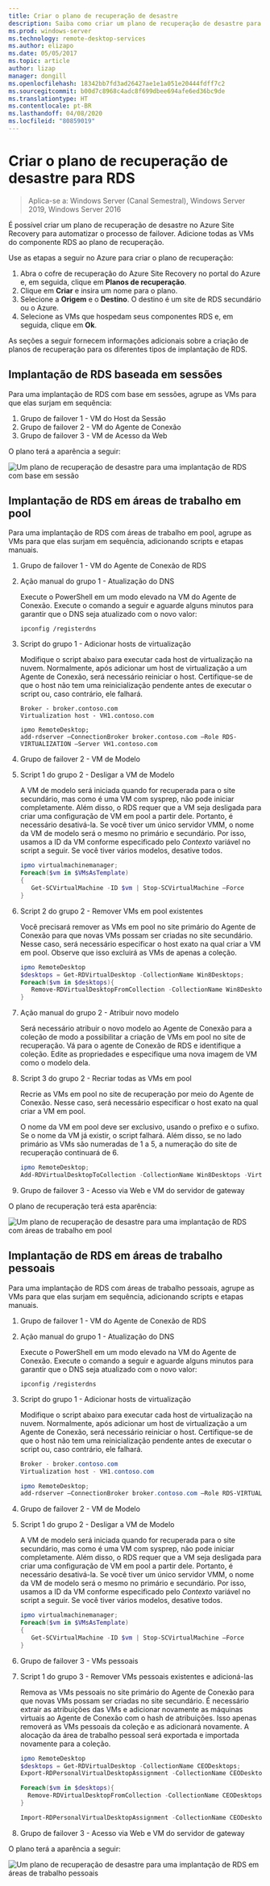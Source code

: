 ```yaml
---
title: Criar o plano de recuperação de desastre
description: Saiba como criar um plano de recuperação de desastre para a implantação do RDS.
ms.prod: windows-server
ms.technology: remote-desktop-services
ms.author: elizapo
ms.date: 05/05/2017
ms.topic: article
author: lizap
manager: dongill
ms.openlocfilehash: 18342bb7fd3ad26427ae1e1a051e20444fdff7c2
ms.sourcegitcommit: b00d7c8968c4adc8f699dbee694afe6ed36bc9de
ms.translationtype: HT
ms.contentlocale: pt-BR
ms.lasthandoff: 04/08/2020
ms.locfileid: "80859019"
---
```

# <a name="create-your-disaster-recovery-plan-for-rds"></a>Criar o plano de recuperação de desastre para RDS

>Aplica-se a: Windows Server (Canal Semestral), Windows Server 2019, Windows Server 2016

É possível criar um plano de recuperação de desastre no Azure Site Recovery para automatizar o processo de failover. Adicione todas as VMs do componente RDS ao plano de recuperação.

Use as etapas a seguir no Azure para criar o plano de recuperação:

1. Abra o cofre de recuperação do Azure Site Recovery no portal do Azure e, em seguida, clique em **Planos de recuperação**.
2. Clique em **Criar** e insira um nome para o plano.
3. Selecione a **Origem** e o **Destino**. O destino é um site de RDS secundário ou o Azure.
4. Selecione as VMs que hospedam seus componentes RDS e, em seguida, clique em **Ok**.

As seções a seguir fornecem informações adicionais sobre a criação de planos de recuperação para os diferentes tipos de implantação de RDS.

## <a name="sessions-based-rds-deployment"></a>Implantação de RDS baseada em sessões

Para uma implantação de RDS com base em sessões, agrupe as VMs para que elas surjam em sequência:

1. Grupo de failover 1 - VM do Host da Sessão
2. Grupo de failover 2 - VM do Agente de Conexão
3. Grupo de failover 3 - VM de Acesso da Web

O plano terá a aparência a seguir: 

![Um plano de recuperação de desastre para uma implantação de RDS com base em sessão](media/rds-asr-session-drplan.png)

## <a name="pooled-desktops-rds-deployment"></a>Implantação de RDS em áreas de trabalho em pool

Para uma implantação de RDS com áreas de trabalho em pool, agrupe as VMs para que elas surjam em sequência, adicionando scripts e etapas manuais.

1. Grupo de failover 1 - VM do Agente de Conexão de RDS
2. Ação manual do grupo 1 - Atualização do DNS

   Execute o PowerShell em um modo elevado na VM do Agente de Conexão. Execute o comando a seguir e aguarde alguns minutos para garantir que o DNS seja atualizado com o novo valor:

   ```
   ipconfig /registerdns
   ```
3. Script do grupo 1 - Adicionar hosts de virtualização

   Modifique o script abaixo para executar cada host de virtualização na nuvem. Normalmente, após adicionar um host de virtualização a um Agente de Conexão, será necessário reiniciar o host. Certifique-se de que o host não tem uma reinicialização pendente antes de executar o script ou, caso contrário, ele falhará.

   ```
   Broker - broker.contoso.com
   Virtualization host - VH1.contoso.com

   ipmo RemoteDesktop; 
   add-rdserver –ConnectionBroker broker.contoso.com –Role RDS-VIRTUALIZATION –Server VH1.contoso.com 
   ```
4. Grupo de failover 2 - VM de Modelo
5. Script 1 do grupo 2 - Desligar a VM de Modelo
   
   A VM de modelo será iniciada quando for recuperada para o site secundário, mas como é uma VM com sysprep, não pode iniciar completamente. Além disso, o RDS requer que a VM seja desligada para criar uma configuração de VM em pool a partir dele. Portanto, é necessário desativá-la. Se você tiver um único servidor VMM, o nome da VM de modelo será o mesmo no primário e secundário. Por isso, usamos a ID da VM conforme especificado pelo *Contexto* variável no script a seguir. Se você tiver vários modelos, desative todos.

   ```powershell
   ipmo virtualmachinemanager; 
   Foreach($vm in $VMsAsTemplate)
   {
      Get-SCVirtualMachine -ID $vm | Stop-SCVirtualMachine –Force
   } 
   ```
6. Script 2 do grupo 2 - Remover VMs em pool existentes

   Você precisará remover as VMs em pool no site primário do Agente de Conexão para que novas VMs possam ser criadas no site secundário. Nesse caso, será necessário especificar o host exato na qual criar a VM em pool. Observe que isso excluirá as VMs de apenas a coleção.

   ```powershell
   ipmo RemoteDesktop
   $desktops = Get-RDVirtualDesktop -CollectionName Win8Desktops; 
   Foreach($vm in $desktops){
      Remove-RDVirtualDesktopFromCollection -CollectionName Win8Desktops -VirtualDesktopName $vm.VirtualDesktopName –Force
   }
   ```
7. Ação manual do grupo 2 - Atribuir novo modelo

   Será necessário atribuir o novo modelo ao Agente de Conexão para a coleção de modo a possibilitar a criação de VMs em pool no site de recuperação. Vá para o agente de Conexão de RDS e identifique a coleção. Edite as propriedades e especifique uma nova imagem de VM como o modelo dela.
8. Script 3 do grupo 2 - Recriar todas as VMs em pool

   Recrie as VMs em pool no site de recuperação por meio do Agente de Conexão. Nesse caso, será necessário especificar o host exato na qual criar a VM em pool.

   O nome da VM em pool deve ser exclusivo, usando o prefixo e o sufixo. Se o nome da VM já existir, o script falhará. Além disso, se no lado primário as VMs são numeradas de 1 a 5, a numeração do site de recuperação continuará de 6.

   ```powershell
   ipmo RemoteDesktop; 
   Add-RDVirtualDesktopToCollection -CollectionName Win8Desktops -VirtualDesktopAllocation @{"RDVH1.contoso.com" = 1} 
   ```
9. Grupo de failover 3 - Acesso via Web e VM do servidor de gateway

O plano de recuperação terá esta aparência:

![Um plano de recuperação de desastre para uma implantação de RDS com áreas de trabalho em pool](media/rds-asr-pooled-drplan.png)

## <a name="personal-desktops-rds-deployment"></a>Implantação de RDS em áreas de trabalho pessoais

Para uma implantação de RDS com áreas de trabalho pessoais, agrupe as VMs para que elas surjam em sequência, adicionando scripts e etapas manuais.

1. Grupo de failover 1 - VM do Agente de Conexão de RDS
2. Ação manual do grupo 1 - Atualização do DNS

   Execute o PowerShell em um modo elevado na VM do Agente de Conexão. Execute o comando a seguir e aguarde alguns minutos para garantir que o DNS seja atualizado com o novo valor:

   ```
   ipconfig /registerdns
   ```
3. Script do grupo 1 - Adicionar hosts de virtualização
      
   Modifique o script abaixo para executar cada host de virtualização na nuvem. Normalmente, após adicionar um host de virtualização a um Agente de Conexão, será necessário reiniciar o host. Certifique-se de que o host não tem uma reinicialização pendente antes de executar o script ou, caso contrário, ele falhará.

   ```powershell
   Broker - broker.contoso.com
   Virtualization host - VH1.contoso.com

   ipmo RemoteDesktop; 
   add-rdserver –ConnectionBroker broker.contoso.com –Role RDS-VIRTUALIZATION –Server VH1.contoso.com 
   ```
4. Grupo de failover 2 - VM de Modelo
5. Script 1 do grupo 2 - Desligar a VM de Modelo
   
   A VM de modelo será iniciada quando for recuperada para o site secundário, mas como é uma VM com sysprep, não pode iniciar completamente. Além disso, o RDS requer que a VM seja desligada para criar uma configuração de VM em pool a partir dele. Portanto, é necessário desativá-la. Se você tiver um único servidor VMM, o nome da VM de modelo será o mesmo no primário e secundário. Por isso, usamos a ID da VM conforme especificado pelo *Contexto* variável no script a seguir. Se você tiver vários modelos, desative todos.

   ```powershell
   ipmo virtualmachinemanager; 
   Foreach($vm in $VMsAsTemplate)
   {
      Get-SCVirtualMachine -ID $vm | Stop-SCVirtualMachine –Force
   } 
   ```
6. Grupo de failover 3 - VMs pessoais
7. Script 1 do grupo 3 - Remover VMs pessoais existentes e adicioná-las

   Remova as VMs pessoais no site primário do Agente de Conexão para que novas VMs possam ser criadas no site secundário. É necessário extrair as atribuições das VMs e adicionar novamente as máquinas virtuais ao Agente de Conexão com o hash de atribuições. Isso apenas removerá as VMs pessoais da coleção e as adicionará novamente. A alocação da área de trabalho pessoal será exportada e importada novamente para a coleção.

   ```powershell
   ipmo RemoteDesktop
   $desktops = Get-RDVirtualDesktop -CollectionName CEODesktops; 
   Export-RDPersonalVirtualDesktopAssignment -CollectionName CEODesktops -Path ./Desktopallocations.txt -ConnectionBroker broker.contoso.com 

   Foreach($vm in $desktops){
     Remove-RDVirtualDesktopFromCollection -CollectionName CEODesktops -VirtualDesktopName $vm.VirtualDesktopName –Force
   }
   
   Import-RDPersonalVirtualDesktopAssignment -CollectionName CEODesktops -Path ./Desktopallocations.txt -ConnectionBroker broker.contoso.com 
   ```
8. Grupo de failover 3 - Acesso via Web e VM do servidor de gateway

O plano terá a aparência a seguir: 

![Um plano de recuperação de desastre para uma implantação de RDS em áreas de trabalho pessoais](media/rds-asr-personal-desktops-drplan.png)
